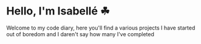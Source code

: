 <h1>Hello, I'm Isabellé ☘</h1>
Welcome to my code diary, here you'll find a various projects I have started out of boredom and I daren't say how many I've completed
<!---
tokyogrohl/tokyogrohl is a ✨ special ✨ repository because its `README.md` (this file) appears on your GitHub profile.
You can click the Preview link to take a look at your changes.
--->
